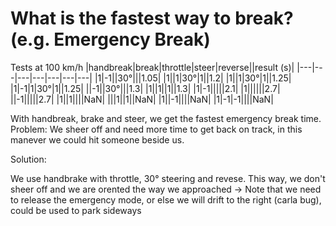 # What is the fastest way to break? (e.g. Emergency Break)

Tests at 100 km/h
|handbreak|break|throttle|steer|reverse||result (s)|
|---|---|---|---|---|---|---|
|1|-1||30°|||1.05|
|1||1|30°|1||1.2|
|1||1|30°|1||1.25|
|1|-1|1|30°|1||1.25|
||-1||30°|||1.3|
|1||1||1||1.3|
|1|-1|||||2.1|
|1||||||2.7|
||-1|||||2.7|
|1||1||||NaN|
|||1||1||NaN|
|1||-1||||NaN|
|1|-1|-1||||NaN|

With handbreak, brake and steer, we get the fastest emergency break time. Problem: We sheer off and need more time to get back on track, in this manever we could hit someone beside us.

Solution:

We use handbrake with throttle, 30° steering and revese. This way, we don't sheer off and we are orented the way we approached -> Note that we need to release the emergency mode, or else we will drift to the right (carla bug), could be used to park sideways
